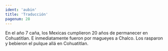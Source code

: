 ```yaml
---
ident: 'aubin'
title: 'Traducción'
pagenum: 28
---
```

En el año 7 caña, los Mexicas cumplieron 20 años de permanecer en Cohuatitlan. E inmediatamente fueron por magueyes a Chalco. Los rasparon y bebieron el pulque allá en Cohuatitlan.
